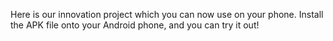 Here is our innovation project which you can now use on your phone. Install the APK file onto your Android phone, and you can try it out!
